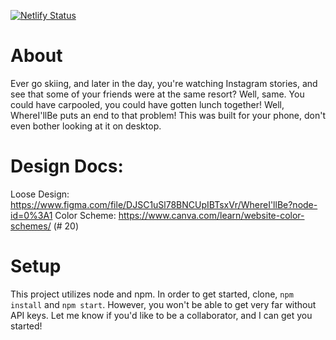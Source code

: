 [![Netlify Status](https://api.netlify.com/api/v1/badges/4159f1b5-c8d5-4996-a07f-ced5d7ff0bee/deploy-status)](https://app.netlify.com/sites/whereillbe/deploys)

# About
Ever go skiing, and later in the day, you're watching Instagram stories, and see that some of your friends were at the same resort? Well, same. You could have carpooled, you could have gotten lunch together! Well, WhereI'llBe puts an end to that problem! This was built for your phone, don't even bother looking at it on desktop. 


# Design Docs: 
Loose Design: https://www.figma.com/file/DJSC1uSl78BNCUpIBTsxVr/WhereI'llBe?node-id=0%3A1
Color Scheme: https://www.canva.com/learn/website-color-schemes/ (# 20)

# Setup 
This project utilizes node and npm. In order to get started, clone, `npm install` and `npm start`. However, you won't be able to get very far without API keys. Let me know if you'd like to be a collaborator, and I can get you started!
